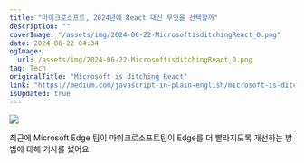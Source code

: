 ```yaml
---
title: "마이크로소프트, 2024년에 React 대신 무엇을 선택할까"
description: ""
coverImage: "/assets/img/2024-06-22-MicrosoftisditchingReact_0.png"
date: 2024-06-22 04:34
ogImage: 
  url: /assets/img/2024-06-22-MicrosoftisditchingReact_0.png
tag: Tech
originalTitle: "Microsoft is ditching React"
link: "https://medium.com/javascript-in-plain-english/microsoft-is-ditching-react-f8b952b92b9b"
isUpdated: true
---
```





<img src="/assets/img/2024-06-22-MicrosoftisditchingReact_0.png" />

최근에 Microsoft Edge 팀이 마이크로소프트팀이 Edge를 더 빨라지도록 개선하는 방법에 대해 기사를 썼어요.